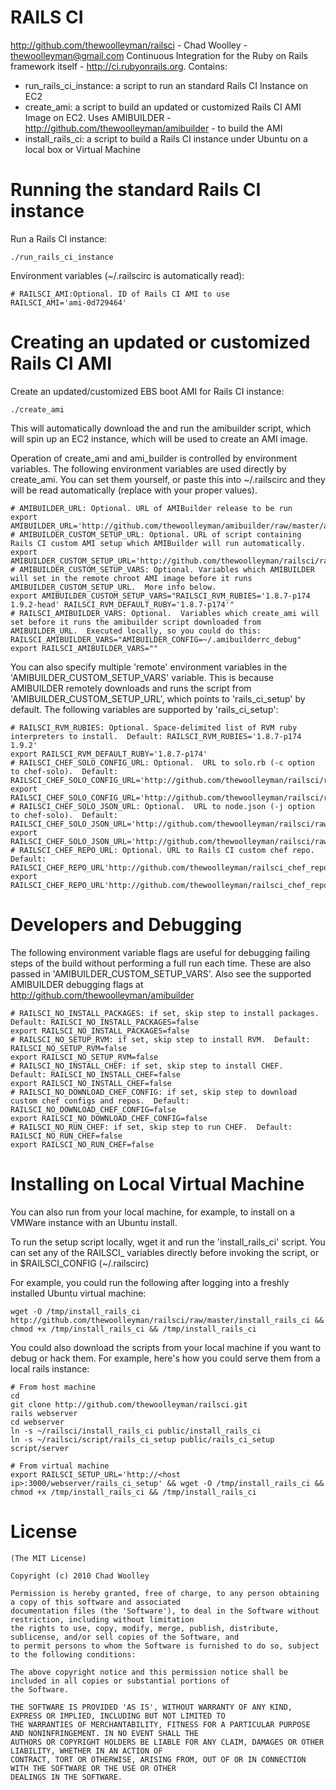 RAILS CI
========
http://github.com/thewoolleyman/railsci - Chad Woolley - thewoolleyman@gmail.com
Continuous Integration for the Ruby on Rails framework itself - http://ci.rubyonrails.org.  Contains:

* run\_rails\_ci\_instance: a script to run an standard Rails CI Instance on EC2
* create\_ami: a script to build an updated or customized Rails CI AMI Image on EC2.  Uses AMIBUILDER - http://github.com/thewoolleyman/amibuilder - to build the AMI
* install\_rails\_ci: a script to build a Rails CI instance under Ubuntu on a local box or Virtual Machine

Running the standard Rails CI instance
======================================
Run a Rails CI instance:

    ./run_rails_ci_instance

Environment variables (~/.railscirc is automatically read):

    # RAILSCI_AMI:Optional. ID of Rails CI AMI to use
    RAILSCI_AMI='ami-0d729464'

Creating an updated or customized Rails CI AMI
==============================================
Create an updated/customized EBS boot AMI for Rails CI instance:

    ./create_ami

This will automatically download the and run the amibuilder script, which will spin up an EC2 instance, 
which will be used to create an AMI image.

Operation of create\_ami and  ami\_builder is controlled by environment variables.  The following 
environment variables are used directly by create_ami.  You can set them yourself, or paste this into ~/.railscirc and 
they will be read automatically (replace with your proper values).

    # AMIBUILDER_URL: Optional. URL of AMIBuilder release to be run
    export AMIBUILDER_URL='http://github.com/thewoolleyman/amibuilder/raw/master/amibuilder' 
    # AMIBUILDER_CUSTOM_SETUP_URL: Optional. URL of script containing Rails CI custom AMI setup which AMIBuilder will run automatically.
    export AMIBUILDER_CUSTOM_SETUP_URL='http://github.com/thewoolleyman/railsci/raw/master/script/rails_ci_setup'
    # AMIBUILDER_CUSTOM_SETUP_VARS: Optional. Variables which AMIBUILDER will set in the remote chroot AMI image before it runs AMIBUILDER_CUSTOM_SETUP_URL.  More info below.
    export AMIBUILDER_CUSTOM_SETUP_VARS="RAILSCI_RVM_RUBIES='1.8.7-p174 1.9.2-head' RAILSCI_RVM_DEFAULT_RUBY='1.8.7-p174'"
    # RAILSCI_AMIBUILDER_VARS: Optional.  Variables which create_ami will set before it runs the amibuilder script downloaded from AMIBUILDER_URL.  Executed locally, so you could do this: RAILSCI_AMIBUILDER_VARS="AMIBUILDER_CONFIG=~/.amibuilderrc_debug" 
    export RAILSCI_AMIBUILDER_VARS=""

You can also specify multiple 'remote' environment variables in the 'AMIBUILDER\_CUSTOM\_SETUP\_VARS' variable.  This is because AMIBUILDER remotely downloads and runs the script from 'AMIBUILDER\_CUSTOM\_SETUP\_URL', which points to 'rails\_ci\_setup' by default.  The following variables are supported by 'rails\_ci\_setup':

    # RAILSCI_RVM_RUBIES: Optional. Space-delimited list of RVM ruby interpreters to install.  Default: RAILSCI_RVM_RUBIES='1.8.7-p174 1.9.2'
    export RAILSCI_RVM_DEFAULT_RUBY='1.8.7-p174'
    # RAILSCI_CHEF_SOLO_CONFIG_URL: Optional.  URL to solo.rb (-c option to chef-solo).  Default: RAILSCI_CHEF_SOLO_CONFIG_URL='http://github.com/thewoolleyman/railsci/raw/master/chef/solo.rb'
    export RAILSCI_CHEF_SOLO_CONFIG_URL='http://github.com/thewoolleyman/railsci/raw/master/chef/solo.rb'
    # RAILSCI_CHEF_SOLO_JSON_URL: Optional.  URL to node.json (-j option to chef-solo).  Default: RAILSCI_CHEF_SOLO_JSON_URL='http://github.com/thewoolleyman/railsci/raw/master/chef/node.json'
    export RAILSCI_CHEF_SOLO_JSON_URL='http://github.com/thewoolleyman/railsci/raw/master/chef/node.json'
    # RAILSCI_CHEF_REPO_URL: Optional. URL to Rails CI custom chef repo.  Default: RAILSCI_CHEF_REPO_URL'http://github.com/thewoolleyman/railsci_chef_repo/tarball/master'    
    export RAILSCI_CHEF_REPO_URL'http://github.com/thewoolleyman/railsci_chef_repo/tarball/master'    
    
Developers and Debugging
========================
The following environment variable flags are useful for debugging failing steps of the build without performing a full run each time.  These are also passed in 'AMIBUILDER\_CUSTOM\_SETUP\_VARS'.  Also see the supported AMIBUILDER debugging flags at http://github.com/thewoolleyman/amibuilder

    # RAILSCI_NO_INSTALL_PACKAGES: if set, skip step to install packages.  Default: RAILSCI_NO_INSTALL_PACKAGES=false
    export RAILSCI_NO_INSTALL_PACKAGES=false
    # RAILSCI_NO_SETUP_RVM: if set, skip step to install RVM.  Default: RAILSCI_NO_SETUP_RVM=false
    export RAILSCI_NO_SETUP_RVM=false
    # RAILSCI_NO_INSTALL_CHEF: if set, skip step to install CHEF.  Default: RAILSCI_NO_INSTALL_CHEF=false
    export RAILSCI_NO_INSTALL_CHEF=false
    # RAILSCI_NO_DOWNLOAD_CHEF_CONFIG: if set, skip step to download custom chef configs and repos.  Default: RAILSCI_NO_DOWNLOAD_CHEF_CONFIG=false
    export RAILSCI_NO_DOWNLOAD_CHEF_CONFIG=false
    # RAILSCI_NO_RUN_CHEF: if set, skip step to run CHEF.  Default: RAILSCI_NO_RUN_CHEF=false
    export RAILSCI_NO_RUN_CHEF=false

Installing on Local Virtual Machine
===================================
You can also run from your local machine, for example, to install on a VMWare instance with an Ubuntu install.

To run the setup script locally, wget it and run the 'install\_rails\_ci' script.  You can set any of the RAILSCI\_ variables directly before invoking the script, or in $RAILSCI_CONFIG (~/.railscirc)

For example, you could run the following after logging into a freshly installed Ubuntu virtual machine:

    wget -O /tmp/install_rails_ci http://github.com/thewoolleyman/railsci/raw/master/install_rails_ci && chmod +x /tmp/install_rails_ci && /tmp/install_rails_ci
    
You could also download the scripts from your local machine if you want to debug or hack them.  For example, here's how you could serve them from a local rails instance:

    # From host machine
    cd
    git clone http://github.com/thewoolleyman/railsci.git
    rails webserver
    cd webserver
    ln -s ~/railsci/install_rails_ci public/install_rails_ci
    ln -s ~/railsci/script/rails_ci_setup public/rails_ci_setup
    script/server
    
    # From virtual machine
    export RAILSCI_SETUP_URL='http://<host ip>:3000/webserver/rails_ci_setup' && wget -O /tmp/install_rails_ci && chmod +x /tmp/install_rails_ci && /tmp/install_rails_ci

License
=======
    (The MIT License)

    Copyright (c) 2010 Chad Woolley

    Permission is hereby granted, free of charge, to any person obtaining a copy of this software and associated
    documentation files (the 'Software'), to deal in the Software without restriction, including without limitation
    the rights to use, copy, modify, merge, publish, distribute, sublicense, and/or sell copies of the Software, and
    to permit persons to whom the Software is furnished to do so, subject to the following conditions:

    The above copyright notice and this permission notice shall be included in all copies or substantial portions of
    the Software.

    THE SOFTWARE IS PROVIDED 'AS IS', WITHOUT WARRANTY OF ANY KIND, EXPRESS OR IMPLIED, INCLUDING BUT NOT LIMITED TO
    THE WARRANTIES OF MERCHANTABILITY, FITNESS FOR A PARTICULAR PURPOSE AND NONINFRINGEMENT. IN NO EVENT SHALL THE
    AUTHORS OR COPYRIGHT HOLDERS BE LIABLE FOR ANY CLAIM, DAMAGES OR OTHER LIABILITY, WHETHER IN AN ACTION OF
    CONTRACT, TORT OR OTHERWISE, ARISING FROM, OUT OF OR IN CONNECTION WITH THE SOFTWARE OR THE USE OR OTHER
    DEALINGS IN THE SOFTWARE.
